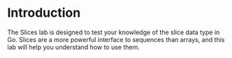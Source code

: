 # Introduction

The Slices lab is designed to test your knowledge of the slice data type in Go. Slices are a more powerful interface to sequences than arrays, and this lab will help you understand how to use them.
